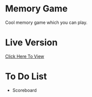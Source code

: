 # Memory Game
 
Cool memory game which you can play.

# Live Version

[Click Here To View](https://martin-zurek.github.io/MemoryGame/)

# To Do List

* Scoreboard

